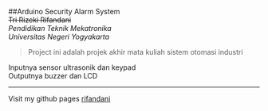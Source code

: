 ##Arduino Security Alarm System<br>
~~Tri Rizeki Rifandani~~<br>
*Pendidikan Teknik Mekatronika*<br>
*Universitas Negeri Yogyakarta*<br>

> Project ini adalah projek akhir mata kuliah sistem otomasi industri

Inputnya sensor ultrasonik dan keypad<br>
Outputnya buzzer dan LCD

---

Visit my github pages [rifandani](https://rifandani.github.io/)

